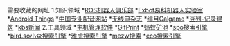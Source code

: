 需要收藏的网址
1.知识领域
*[ROS机器人俱乐部](http://rosclub.cn)
*[Exbot易科机器人实验室](http://blog.exbot.net)
*[Android Things](http://developer.android.google.cn/things/get-started/index.html)
*[中国专业配音网站](http://www.cmpy.cn)
*[无线电杂志](http://wuxiandian.xueshu.com)
*[绯月Galgame](http://m.miaola.info)
*[豆列-记录建筑](http://m.douban.com/doulist/2995866)
*[kbs新闻](http://m.kbs.co.kr)
2.工具领域
*[主机管理软件](http://www.web-cp.net)
*[GifPrint](http://gifprint.com)
*[蚂蚁矿池](http://www.antpool.com/home.htm)
*[spo搜索引擎](http://www.spokeo.com)
*[bird.so小众搜索引擎](http://bird.so)
*[雅虎搜索引擎](http://sg.search.yahoo.com)
*[mezw搜索](http://so.mezw.com)
*[eco搜索引擎](http://www.ecosia.org)

